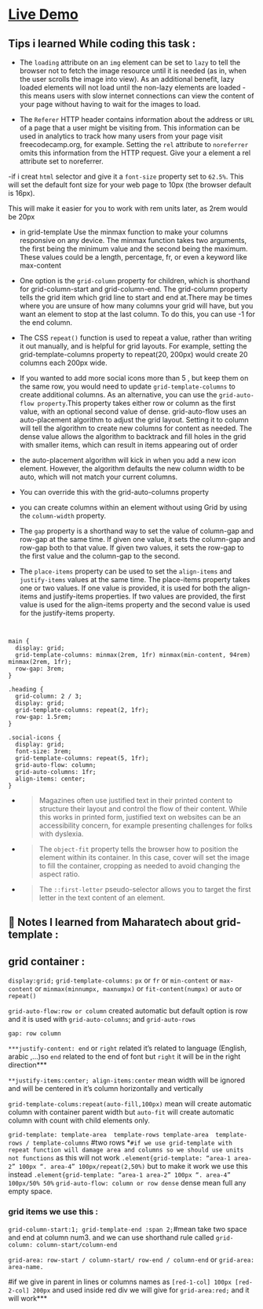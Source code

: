 # [Live Demo](https://zenab12.github.io/Freecodecamp-Magazine/)
## Tips i learned While coding this task :
- The `loading` attribute on an `img` element can be set to `lazy` to tell the browser not to fetch the image resource until it is needed (as in, when the user scrolls the image into view). As an additional benefit, lazy loaded elements will not load until the non-lazy elements are loaded - this means users with slow internet connections can view the content of your page without having to wait for the images to load.

- The `Referer` HTTP header contains information about the address or `URL` of a page that a user might be visiting from. This information can be used in analytics to track how many users from your page visit freecodecamp.org, for example. Setting the `rel` attribute to `noreferrer` omits this information from the HTTP request. Give your a element a rel attribute set to noreferrer.

-if i creat `html` selector and give it a `font-size` property set to `62.5%`. This will set the default font size for your web page to 10px (the browser default is 16px).

This will make it easier for you to work with rem units later, as 2rem would be 20px

- in grid-template Use the minmax function to make your columns responsive on any device. The minmax function takes two arguments, the first being the minimum value and the second being the maximum. These values could be a length, percentage, fr, or even a keyword like max-content

- One option is the `grid-column` property for children, which is shorthand for grid-column-start and grid-column-end. The grid-column property tells the grid item which grid line to start and end at.There may be times where you are unsure of how many columns your grid will have, but you want an element to stop at the last column. To do this, you can use -1 for the end column.

- The CSS `repeat()` function is used to repeat a value, rather than writing it out manually, and is helpful for grid layouts. For example, setting the grid-template-columns property to repeat(20, 200px) would create 20 columns each 200px wide.

- If you wanted to add more social icons more than 5 , but keep them on the same row, you would need to update `grid-template-columns` to create additional columns. As an alternative, you can use the `grid-auto-flow property`.This property takes either row or column as the first value, with an optional second value of dense. grid-auto-flow uses an auto-placement algorithm to adjust the grid layout. Setting it to column will tell the algorithm to create new columns for content as needed. The dense value allows the algorithm to backtrack and fill holes in the grid with smaller items, which can result in items appearing out of order
- the auto-placement algorithm will kick in when you add a new icon element. However, the algorithm defaults the new column width to be auto, which will not match your current columns.
- You can override this with the grid-auto-columns property

-  you can create columns within an element without using Grid by using the `column-width` property.
- The `gap` property is a shorthand way to set the value of column-gap and row-gap at the same time. If given one value, it sets the column-gap and row-gap both to that value. If given two values, it sets the row-gap to the first value and the column-gap to the second.
- The `place-items` property can be used to set the `align-items` and `justify-items` values at the same time. The place-items property takes one or two values. If one value is provided, it is used for both the align-items and justify-items properties. If two values are provided, the first value is used for the align-items property and the second value is used for the justify-items property.
```


main {
  display: grid;
  grid-template-columns: minmax(2rem, 1fr) minmax(min-content, 94rem) minmax(2rem, 1fr);
  row-gap: 3rem;
}

.heading {
  grid-column: 2 / 3;
  display: grid;
  grid-template-columns: repeat(2, 1fr);
  row-gap: 1.5rem;
}

.social-icons {
  display: grid;
  font-size: 3rem;
  grid-template-columns: repeat(5, 1fr);
  grid-auto-flow: column;
  grid-auto-columns: 1fr;
  align-items: center;
}
```

- > Magazines often use justified text in their printed content to structure their layout and control the flow of their content. While this works in printed form, justified text on websites can be an accessibility concern, for example presenting challenges for folks with dyslexia.
- > The `object-fit` property tells the browser how to position the element within its container. In this case, cover will set the image to fill the container, cropping as needed to avoid changing the aspect ratio.
- > The `::first-letter` pseudo-selector allows you to target the first letter in the text content of an element.

<!--
![Screenshot 2022-07-25 at 14-14-40 Magazine](https://user-images.githubusercontent.com/78083890/180775457-8bf42f4f-e37d-4e2e-9a89-fc37f5e8230e.png)
-->


## 🤩 Notes I learned from Maharatech about grid-template :
<aside >

## grid container :

`display:grid;` `grid-template-columns:`  `px` or `fr` or `min-content` or `max-content` or `minmax(minnumpx, maxnumpx)` or `fit-content(numpx)`  or `auto` or `repeat()`

`grid-auto-flow:row or column` created automatic but default option is row and it is used with `grid-auto-columns`; and `grid-auto-rows` 

`gap: row column` 

`***justify-content: end` or `right` related it’s related to language (English, arabic ,…)so `end` related to the end of font but `right` it will be in the right direction*** 

`**justify-items:center; align-items:center` mean width will be ignored and will be centered in it’s column horizontally and vertically 

`grid-template-colums:repeat(auto-fill,100px)` mean will create automatic column with container parent width but `auto-fit`  will create automatic column with count with child elements only.

`grid-template: template-area  template-rows template-area  template-rows / template-columns` #two rows
*`#if we use grid-template with repeat function will damage area and columns so we should use units not functions`   as this will not work `.element{grid-template: “area-1 area-2” 100px “. area-4” 100px/repeat(2,50%)` but to make it work we use this instead 
`.element{grid-template: “area-1 area-2” 100px “. area-4” 100px/50% 50%` 
`grid-auto-flow: column or row dense`  dense mean full any empty space.

### grid items we use this :

`grid-column-start:1; grid-template-end :span 2;`#mean take two space and end at column num3. and we can use shorthand rule called `grid-column: column-start/column-end` 

`grid-area: row-start / column-start/ row-end / column-end`   or `grid-area: area-name.` 

#if we give in parent in lines or columns names as `[red-1-col] 100px [red-2-col] 200px`   and used inside red div we will give for `grid-area:red;` and it will work***

</aside>
